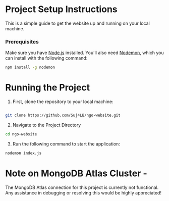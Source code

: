 # Project Setup Instructions

This is a simple guide to get the website up and running on your local machine.

### Prerequisites
Make sure you have [Node.js](https://nodejs.org/) installed. You'll also need [Nodemon](https://www.npmjs.com/package/nodemon), which you can install with the following command:

```bash
npm install -g nodemon

```
# Running the Project

1. First, clone the repository to your local machine:

```bash

git clone https://github.com/Suj4LB/ngo-website.git
```
2. Navigate to the Project Directory

```bash
cd ngo-website
```

3. Run the following command to start the application:

```bash
nodemon index.js
```
# Note on MongoDB Atlas Cluster - 
The MongoDB Atlas connection for this project is currently not functional. Any assistance in debugging or resolving this would be highly appreciated!

